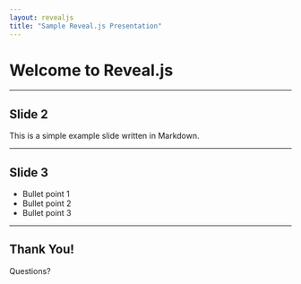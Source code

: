 ```yaml
---
layout: revealjs
title: "Sample Reveal.js Presentation"
---
```


# Welcome to Reveal.js

---

## Slide 2

This is a simple example slide written in Markdown.

---

## Slide 3

- Bullet point 1
- Bullet point 2
- Bullet point 3

---

## Thank You!

Questions?
